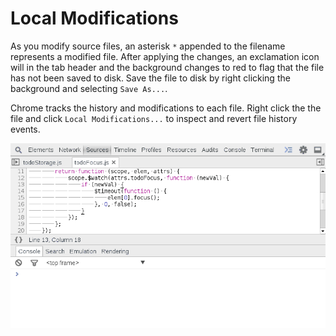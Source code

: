 Local Modifications
===================

As you modify source files, an asterisk `*` appended to the filename represents a modified file. After applying the changes, an exclamation icon will in the tab header and the background changes to red to flag that the file has not been saved to disk. Save the file to disk by right clicking the background and selecting `Save As...`.

Chrome tracks the history and modifications to each file. Right click the the file and click `Local Modifications...` to inspect and revert file history events.

![Audits](../sources/edit-revisions.gif)

<script src="../sources/editing-content.js"></script>